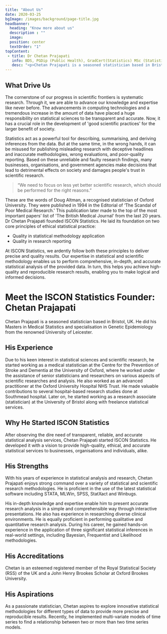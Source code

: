 ```yaml
---
title: "About Us"
date: 2020-03-25
bgImage: /images/background/page-title.jpg
headbanner:
  heading: "Know more about us"
  description : ""
  image: 
  position: center
  textOrder: "1"
topContent:
 - title: Dr Chetan Prajapati
   info: BDS, PGDip (Public Health), GradCert(Statistics) MSc (Statistics)
   desc: "<p>Chetan Prajapati is a seasoned statistician based in Bristol, UK. He did his Masters in Medical Statistics and specialisation in Genetic Epidemiology from the renowned University of Leicester. </p>"
---
```


## What Drive Us

The cornerstone of our progress in scientific frontiers is systematic research. Through it, we are able to advance our knowledge and expertise like never before. The advancements in computing technologies and a tremendous increase in the amount of data have placed a huge responsibility on statistical sciences to be transparent and accurate. Now, it has a crucial role in the development of 'good scientific practices' for the larger benefit of society.  

Statistics act as a powerful tool for describing, summarising, and deriving inferences from the data. But at the same time, in the wrong hands, it can be misused for publishing misleading research with deceptive headlines and inaccurate methodologies, wrong evaluations, and poor-quality reporting. Based on these unreliable and faulty research findings, many businesses, organisations, and government agencies make decisions that lead to detrimental effects on society and damages people's trust in scientific research.  

> “We need to focus on less yet better scientific research, which should be performed for the right reasons.”


These are the words of Doug Altman, a recognised statistician of Oxford University. They were published in 1994 in the Editorial of ‘The Scandal of Poor Medical Research.' This publication later made to the top of the most important papers’ list of 'The British Medical Journal' from the last 20 years.
Dr Chetan Prajapati founded ISCON Statistics. He laid its foundation on two core principles of ethical statistical practice:

- Quality in statistical methodology application
- Quality in research reporting 

At ISCON Statistics, we ardently follow both these principles to deliver precise and quality results. Our expertise in statistical and scientific methodology enables us to perform comprehensive, in-depth, and accurate statistical analysis of the provided data. In turn, this helps you achieve high-quality and reproducible research results, enabling you to make logical and informed decisions.

# Meet the ISCON Statistics Founder: Chetan Prajapati

Chetan Prajapati is a seasoned statistician based in Bristol, UK. He did his Masters in Medical Statistics and specialisation in Genetic Epidemiology from the renowned University of Leicester.  

## His Experience 

Due to his keen interest in statistical sciences and scientific research, he started working as a medical statistician at the Centre for the Prevention of Stroke and Dementia at the University of Oxford, where he worked under the assistance of senior statisticians and researchers on various aspects of scientific researches and analysis. He also worked as an advanced practitioner at the Oxford University Hospital NHS Trust. He made valuable contributions to several hospital-based research studies done at Southmead hospital.  Later on, he started working as a research associate (statistician) at the University of Bristol along with freelance statistical services. 

## Why He Started ISCON Statistics

After observing the dire need of transparent, reliable, and accurate statistical analysis services, Chetan Prajapati started ISCON Statistics. He developed it with a vision to provide high-quality, ethical, and accurate statistical services to businesses, organisations and individuals, alike.  

## His Strengths
With his years of experience in statistical analysis and research, Chetan Prajapati enjoys strong command over a variety of statistical and scientific research methodologies. He is proficient in the use of the latest statistical software including STATA, MLWin, SPSS, StatXact and Winbugs.

His in-depth knowledge and expertise enable him to present accurate research analysis in a simple and comprehensible way through interactive presentations. He also has experience in researching diverse clinical environments. He is equally proficient in performing qualitative and quantitative research analysis. 
During his career, he gained hands-on experience in the application of three significant statistical inferences in real-world settings, including Bayesian, Frequentist and Likelihood methodologies. 

## His Accreditations	
Chetan is an esteemed registered member of the Royal Statistical Society (RSS) of the UK and a John Henry Brookes Scholar at Oxford Brookes University.  

## His Aspirations

As a passionate statistician, Chetan aspires to explore innovative statistical methodologies for different types of data to provide more precise and reproducible results. Recently, he implemented multi-variate models of time series to find a relationship between two or more than two time series models. 

